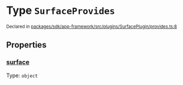 # Type `SurfaceProvides`
<sub>Declared in [packages/sdk/app-framework/src/plugins/SurfacePlugin/provides.ts:8](https://github.com/dxos/dxos/blob/5efa14d7c/packages/sdk/app-framework/src/plugins/SurfacePlugin/provides.ts#L8)</sub>




## Properties
### [surface](https://github.com/dxos/dxos/blob/5efa14d7c/packages/sdk/app-framework/src/plugins/SurfacePlugin/provides.ts#L9)
Type: <code>object</code>





